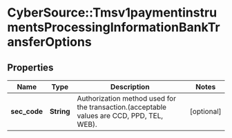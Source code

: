 # CyberSource::Tmsv1paymentinstrumentsProcessingInformationBankTransferOptions

## Properties
Name | Type | Description | Notes
------------ | ------------- | ------------- | -------------
**sec_code** | **String** | Authorization method used for the transaction.(acceptable values are CCD, PPD, TEL, WEB). | [optional] 


